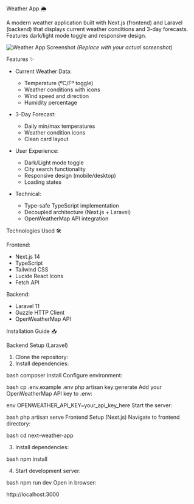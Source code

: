 Weather App 🌦️

A modern weather application built with Next.js (frontend) and Laravel (backend) that displays current weather conditions and 3-day forecasts. Features dark/light mode toggle and responsive design.

![Weather App Screenshot](/screenshot.png) *(Replace with your actual screenshot)*

 Features ✨

- Current Weather Data:
  - Temperature (ºC/Fº toggle)
  - Weather conditions with icons
  - Wind speed and direction
  - Humidity percentage

- 3-Day Forecast:
  - Daily min/max temperatures
  - Weather condition icons
  - Clean card layout

- User Experience:
  - Dark/Light mode toggle
  - City search functionality
  - Responsive design (mobile/desktop)
  - Loading states

- Technical:
  - Type-safe TypeScript implementation
  - Decoupled architecture (Next.js + Laravel)
  - OpenWeatherMap API integration

Technologies Used 🛠️

Frontend:
- Next.js 14
- TypeScript
- Tailwind CSS
- Lucide React Icons
- Fetch API

Backend:
- Laravel 11
- Guzzle HTTP Client
- OpenWeatherMap API

Installation Guide 📥

Backend Setup (Laravel)

1. Clone the repository:
2. Install dependencies:

bash
composer install
Configure environment:

bash
cp .env.example .env
php artisan key:generate
Add your OpenWeatherMap API key to .env:

env
OPENWEATHER_API_KEY=your_api_key_here
Start the server:

bash
php artisan serve
Frontend Setup (Next.js)
Navigate to frontend directory:

bash
cd next-weather-app

3. Install dependencies:

bash
npm install

4. Start development server:

bash
npm run dev
Open in browser:

http://localhost:3000